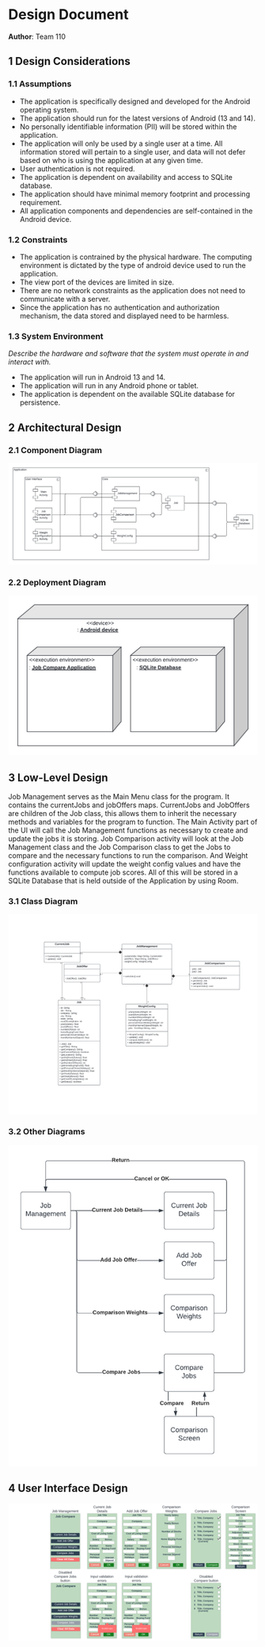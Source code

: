 # Design Document


**Author**: Team 110

## 1 Design Considerations

### 1.1 Assumptions


- The application is specifically designed and developed for the Android operating system.
- The application should run for the latest versions of Android (13 and 14).
- No personally identifiable information (PII) will be stored within the application.
- The application will only be used by a single user at a time. All information stored will pertain to a single user, and data will not defer based on who is using the application at any given time.
- User authentication is not required.
- The application is dependent on availability and access to SQLite database.
- The application should have minimal memory footprint and processing requirement.
- All application components and dependencies are self-contained in the Android device.

### 1.2 Constraints


- The application is contrained by the physical hardware. The computing environment is dictated by the type of android device used to run the application.
- The view port of the devices are limited in size.
- There are no network constraints as the application does not need to communicate with a server.
- Since the application has no authentication and authorization mechanism, the data stored and displayed need to be harmless.

### 1.3 System Environment

*Describe the hardware and software that the system must operate in and interact with.*

- The application will run in Android 13 and 14.
- The application will run in any Android phone or tablet.
- The application is dependent on the available SQLite database for persistence.

## 2 Architectural Design

### 2.1 Component Diagram

![](Component.png)

### 2.2 Deployment Diagram

![](Deployment.png)
## 3 Low-Level Design

Job Management serves as the Main Menu class for the program. It contains the currentJobs and jobOffers maps. CurrentJobs and JobOffers are children of the Job class, this allows them to inherit the necessary methods and variables for the program to function. The Main Activity part of the UI will call the Job Management functions as necessary to create and update the jobs it is storing. Job Comparison activity will look at the Job Management class and the Job Comparison class to get the Jobs to compare and the necessary functions to run the comparison. And Weight configuration activity will update the weight config values and have the functions available to compute job scores. All of this will be stored in a SQLite Database that is held outside of the Application by using Room.

### 3.1 Class Diagram

![](ClassDesign.png)

### 3.2 Other Diagrams

![](GUIStateDiagram.png)

## 4 User Interface Design

![](GUIDesign.png)